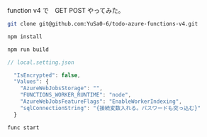 function v4 で　GET POST やってみた。
```zsh
git clone git@github.com:YuSa0-6/todo-azure-functions-v4.git

npm install

npm run build
```

```typescript
// local.setting.json

  "IsEncrypted": false,
  "Values": {
    "AzureWebJobsStorage": "",
    "FUNCTIONS_WORKER_RUNTIME": "node",
    "AzureWebJobsFeatureFlags": "EnableWorkerIndexing",
    "sqlConnectionString": "{接続変数入れる。パスワードも突っ込む}"
  }
```

```zsh
func start
```